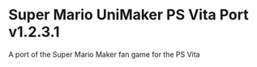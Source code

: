 # Super Mario UniMaker PS Vita Port v1.2.3.1
 A port of the Super Mario Maker fan game for the PS Vita
